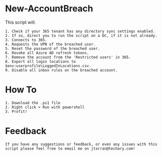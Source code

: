 # New-AccountBreach
 
This script will:

    1. Check if your 365 tenant has any directory sync settings enabled. 
    2. If so, direct you to run the script on a DC, if it is not already.
    3. Connects to 365.
    4. Requests the UPN of the breached user.
    5. Reset the password of the breached user.
    6. Revoke all Azure AD refresh tokens.
    7. Remove the account from the 'Restricted users' in 365.
    8. Export all login locations to $env:userprofile\LoggedInLocations.csv.
    9. Disable all inbox rules on the breached account.

# How To

    1. Download the .ps1 file
    2. Right click > Run with powershell
    3. Profit!

# Feedback
    If you have any suggestions or feedback, or even any issues with this script please feel free to email me on jtarran@techary.com!